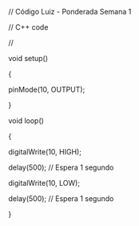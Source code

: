 // Código Luiz - Ponderada Semana 1

// C++ code

//

void setup()

{

  pinMode(10, OUTPUT);

}

void loop()

{

  digitalWrite(10, HIGH);

  delay(500); // Espera 1 segundo

  digitalWrite(10, LOW);

  delay(500); // Espera 1 segundo
  
}